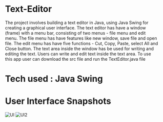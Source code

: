 # Text-Editor

The project involves building a text editor in Java, using Java Swing for creating a graphical user interface.
The text editor has have a window (frame) with a menu bar, consisting of two menus - file menu and edit menu.
The file menu has have features like new window, save file and open file.
The edit menu has have five functions - Cut, Copy, Paste, select All and Close button.
The text area inside the window has be used for writing and editing the text.
Users can write and edit text inside the text area.
To use this app user can download the src file and run the TextEditor.java file  
# Tech used : Java Swing

# User Interface Snapshots
![UI](https://github.com/Sandy177000/Text-Editor/assets/112424645/0b46556a-4412-474d-b224-03d305cadb40)
![UI2](https://github.com/Sandy177000/Text-Editor/assets/112424645/4a5084b0-c635-4101-9878-16c45259545a)
